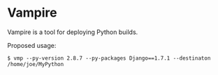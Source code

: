 Vampire
=======
Vampire is a tool for deploying Python builds.

Proposed usage:
```
$ vmp --py-version 2.8.7 --py-packages Django==1.7.1 --destinaton /home/joe/MyPython